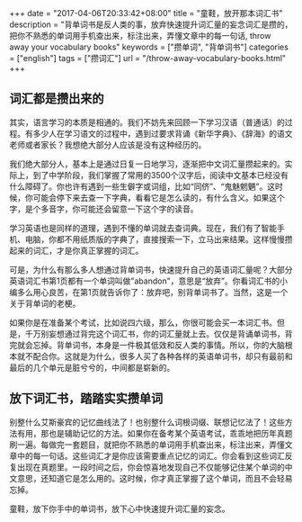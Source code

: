 +++
date = "2017-04-06T20:33:42+08:00"
title = "童鞋，放开那本词汇书"
description = "背单词书是反人类的事，放弃快速提升词汇量的妄念词汇是攒的，把你不熟悉的单词用手机查出来，标注出来，弄懂文章中的每一句话, throw away  your vocabulary books"
keywords = ["攒单词", "背单词书"]
categories = ["english"]
tags = ["攒词汇"]
url = "/throw-away-vocabulary-books.html"
+++


## 词汇都是攒出来的

其实，语言学习的本质是相通的。我们不妨先来回顾一下学习汉语（普通话）的过程。有多少人在学习语文的过程中，遇到过要求背诵《新华字典》、《辞海》的语文老师或者家长？我想绝大部分人应该是没有这种经历的。

我们绝大部分人，基本上是通过日复一日地学习，逐渐把中文词汇量攒起来的。实际上，到了中学阶段，我们掌握了常用的3500个汉字后，阅读中文基本已经没有什么障碍了。你也许有遇到一些生僻字或词组，比如“同侪”、“鬼魅魍魉”。这时候，你可能会停下来去查一下字典，看看它是怎么读的，有什么含义。如果这个字，是个多音字，你可能还会留意一下这个字的读音。


学习英语也是同样的道理，遇到不懂的单词就去查词典。现在，我们有了智能手机、电脑，你都不用纸质版的字典了，直接搜索一下，立马出来结果。这样慢慢攒起来的词汇，才是你真正掌握的词汇。

可是，为什么有那么多人想通过背单词书，快速提升自己的英语词汇量呢？大部分英语词汇书第1页都有一个单词叫做"abandon"，意思是“放弃”。你看词汇书的小编多么用心良苦，在第1页就告诉你了：放弃吧，别背单词书了。当然，这是一个关于背单词的老梗。

如果你是在准备某个考试，比如说四六级，那么，你很可能会买一本词汇书。但是，千万别妄想通过背完这个词汇书，你的词汇量就上去。仅仅是背诵单词书，背完就会忘掉。背单词书，本身是一件极其低效和反人类的事情。所以，你的大脑根本就不配合你。这就是为什么，很多人买了各种各样的英语单词书，却只有最前和最后的几个单元是脏兮兮的，中间都是崭新的。

## 放下词汇书，踏踏实实攒单词

别整什么艾斯豪宾的记忆曲线法了！也别整什么词根词缀、联想记忆法了！这些方法有用，那也是辅助记忆的方法。如果你在备考某个英语考试，乖乖地把历年真题刷一遍。每做完一套题目，就把你不熟悉的单词用手机查出来，标注出来，弄懂文章中的每一句话。这些词汇才是你应该需要重点记忆的词汇。你会看到这些词汇反复出现在真题里。一段时间之后，你会惊喜地发现自己不仅能够记住某个单词的中文意思，还知道它是怎么用的。这时候，你才真正掌握了这个单词，而且不会轻易忘掉。

童鞋，放下你手中的单词书，放下心中快速提升词汇量的妄念。